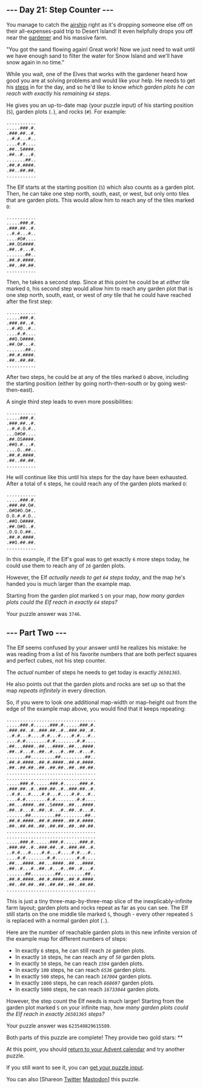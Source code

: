 <main>
<article class="day-desc"><h2>--- Day 21: Step Counter ---</h2><p>You manage to catch the <a href="7">airship</a> right as it's dropping someone else off on their all-expenses-paid trip to Desert Island! It even helpfully drops you off near the <a href="5">gardener</a> and his massive farm.</p>
<p>"You got the sand flowing again! Great work! Now we just need to wait until we have enough sand to filter the water for Snow Island and we'll have snow again in no time."</p>
<p>While you wait, one of the Elves that works with the gardener heard how good you are at solving problems and would like your help. He needs to get his <a href="https://en.wikipedia.org/wiki/Pedometer" target="_blank">steps</a> in for the day, and so he'd like to know <em>which garden plots he can reach with exactly his remaining <code>64</code> steps</em>.</p>
<p>He gives you an up-to-date map (your puzzle input) of his starting position (<code>S</code>), garden plots (<code>.</code>), and rocks (<code>#</code>). For example:</p>
<pre><code>...........
.....###.#.
.###.##..#.
..#.#...#..
....#.#....
.##..S####.
.##..#...#.
.......##..
.##.#.####.
.##..##.##.
...........
</code></pre>
<p>The Elf starts at the starting position (<code>S</code>) which also counts as a garden plot. Then, he can take one step north, south, east, or west, but only onto tiles that are garden plots. This would allow him to reach any of the tiles marked <code>O</code>:</p>
<pre><code>...........
.....###.#.
.###.##..#.
..#.#...#..
....#O#....
.##.OS####.
.##..#...#.
.......##..
.##.#.####.
.##..##.##.
...........
</code></pre>
<p>Then, he takes a second step. Since at this point he could be at <em>either</em> tile marked <code>O</code>, his second step would allow him to reach any garden plot that is one step north, south, east, or west of <em>any</em> tile that he could have reached after the first step:</p>
<pre><code>...........
.....###.#.
.###.##..#.
..#.#O..#..
....#.#....
.##O.O####.
.##.O#...#.
.......##..
.##.#.####.
.##..##.##.
...........
</code></pre>
<p>After two steps, he could be at any of the tiles marked <code>O</code> above, including the starting position (either by going north-then-south or by going west-then-east).</p>
<p>A single third step leads to even more possibilities:</p>
<pre><code>...........
.....###.#.
.###.##..#.
..#.#.O.#..
...O#O#....
.##.OS####.
.##O.#...#.
....O..##..
.##.#.####.
.##..##.##.
...........
</code></pre>
<p>He will continue like this until his steps for the day have been exhausted. After a total of <code>6</code> steps, he could reach any of the garden plots marked <code>O</code>:</p>
<pre><code>...........
.....###.#.
.###.##.O#.
.O#O#O.O#..
O.O.#.#.O..
.##O.O####.
.##.O#O..#.
.O.O.O.##..
.##.#.####.
.##O.##.##.
...........
</code></pre>
<p>In this example, if the Elf's goal was to get exactly <code>6</code> more steps today, he could use them to reach any of <code><em>16</em></code> garden plots.</p>
<p>However, the Elf <em>actually needs to get <code>64</code> steps today</em>, and the map he's handed you is much larger than the example map.</p>
<p>Starting from the garden plot marked <code>S</code> on your map, <em>how many garden plots could the Elf reach in exactly <code>64</code> steps?</em></p>
</article>
<p>Your puzzle answer was <code>3746</code>.</p><article class="day-desc"><h2 id="part2">--- Part Two ---</h2><p>The Elf seems confused by your answer until he realizes his mistake: he was reading from a <span title="Next up: 729.">list</span> of his favorite numbers that are both perfect squares and perfect cubes, not his step counter.</p>
<p>The <em>actual</em> number of steps he needs to get today is exactly <code><em>26501365</em></code>.</p>
<p>He also points out that the garden plots and rocks are set up so that the map <em>repeats infinitely</em> in every direction.</p>
<p>So, if you were to look one additional map-width or map-height out from the edge of the example map above, you would find that it keeps repeating:</p>
<pre><code>.................................
.....###.#......###.#......###.#.
.###.##..#..###.##..#..###.##..#.
..#.#...#....#.#...#....#.#...#..
....#.#........#.#........#.#....
.##...####..##...####..##...####.
.##..#...#..##..#...#..##..#...#.
.......##.........##.........##..
.##.#.####..##.#.####..##.#.####.
.##..##.##..##..##.##..##..##.##.
.................................
.................................
.....###.#......###.#......###.#.
.###.##..#..###.##..#..###.##..#.
..#.#...#....#.#...#....#.#...#..
....#.#........#.#........#.#....
.##...####..##..S####..##...####.
.##..#...#..##..#...#..##..#...#.
.......##.........##.........##..
.##.#.####..##.#.####..##.#.####.
.##..##.##..##..##.##..##..##.##.
.................................
.................................
.....###.#......###.#......###.#.
.###.##..#..###.##..#..###.##..#.
..#.#...#....#.#...#....#.#...#..
....#.#........#.#........#.#....
.##...####..##...####..##...####.
.##..#...#..##..#...#..##..#...#.
.......##.........##.........##..
.##.#.####..##.#.####..##.#.####.
.##..##.##..##..##.##..##..##.##.
.................................
</code></pre>
<p>This is just a tiny three-map-by-three-map slice of the inexplicably-infinite farm layout; garden plots and rocks repeat as far as you can see. The Elf still starts on the one middle tile marked <code>S</code>, though - every other repeated <code>S</code> is replaced with a normal garden plot (<code>.</code>).</p>
<p>Here are the number of reachable garden plots in this new infinite version of the example map for different numbers of steps:</p>
<ul>
<li>In exactly <code>6</code> steps, he can still reach <code><em>16</em></code> garden plots.</li>
<li>In exactly <code>10</code> steps, he can reach any of <code><em>50</em></code> garden plots.</li>
<li>In exactly <code>50</code> steps, he can reach <code><em>1594</em></code> garden plots.</li>
<li>In exactly <code>100</code> steps, he can reach <code><em>6536</em></code> garden plots.</li>
<li>In exactly <code>500</code> steps, he can reach <code><em>167004</em></code> garden plots.</li>
<li>In exactly <code>1000</code> steps, he can reach <code><em>668697</em></code> garden plots.</li>
<li>In exactly <code>5000</code> steps, he can reach <code><em>16733044</em></code> garden plots.</li>
</ul>
<p>However, the step count the Elf needs is much larger! Starting from the garden plot marked <code>S</code> on your infinite map, <em>how many garden plots could the Elf reach in exactly <code>26501365</code> steps?</em></p>
</article>
<p>Your puzzle answer was <code>623540829615589</code>.</p><p class="day-success">Both parts of this puzzle are complete! They provide two gold stars: **</p>
<p>At this point, you should <a href="/2023">return to your Advent calendar</a> and try another puzzle.</p>
<p>If you still want to see it, you can <a href="21/input" target="_blank">get your puzzle input</a>.</p>
<p>You can also <span class="share">[Share<span class="share-content">on
  <a href="https://twitter.com/intent/tweet?text=I%27ve+completed+%22Step+Counter%22+%2D+Day+21+%2D+Advent+of+Code+2023&amp;url=https%3A%2F%2Fadventofcode%2Ecom%2F2023%2Fday%2F21&amp;related=ericwastl&amp;hashtags=AdventOfCode" target="_blank">Twitter</a>
  <a href="javascript:void(0);" onclick="var ms; try{ms=localStorage.getItem('mastodon.server')}finally{} if(typeof ms!=='string')ms=''; ms=prompt('Mastodon Server?',ms); if(typeof ms==='string' && ms.length){this.href='https://'+ms+'/share?text=I%27ve+completed+%22Step+Counter%22+%2D+Day+21+%2D+Advent+of+Code+2023+%23AdventOfCode+https%3A%2F%2Fadventofcode%2Ecom%2F2023%2Fday%2F21';try{localStorage.setItem('mastodon.server',ms);}finally{}}else{return false;}" target="_blank">Mastodon</a
></span>]</span> this puzzle.</p>
</main>
